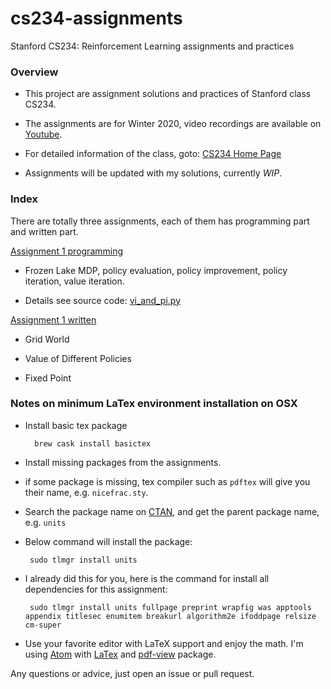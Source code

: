 # cs234-assignments
Stanford CS234: Reinforcement Learning assignments and practices

### Overview

- This project are assignment solutions and practices of Stanford class CS234.

- The assignments are for Winter 2020, video recordings are available on [Youtube](https://www.youtube.com/playlist?list=PLoROMvodv4rOSOPzutgyCTapiGlY2Nd8uv).

- For detailed information of the class, goto: [CS234 Home Page](https://web.stanford.edu/class/cs234/)

- Assignments will be updated with my solutions, currently *WIP*.

### Index

There are totally three assignments, each of them has programming part and written part.

[Assignment 1 programming](/assignment1)

- Frozen Lake MDP, policy evaluation, policy improvement, policy iteration, value iteration.

- Details see source code: [vi_and_pi.py](/assignment1/vi_and_pi.py)

[Assignment 1 written](/assignment1_written)

- Grid World

- Value of Different Policies

- Fixed Point

### Notes on minimum LaTex environment installation on OSX

- Install basic tex package

        brew cask install basictex

- Install missing packages from the assignments.

 * if some package is missing, tex compiler such as `pdftex` will give you their name, e.g. `nicefrac.sty`.

 * Search the package name on [CTAN](https://www.ctan.org/), and get the parent package name, e.g. `units`

 * Below command will install the package:

        sudo tlmgr install units

 * I already did this for you, here is the command for install all dependencies for this assignment:

        sudo tlmgr install units fullpage preprint wrapfig was apptools appendix titlesec enumitem breakurl algorithm2e ifoddpage relsize cm-super

- Use your favorite editor with LaTeX support and enjoy the math. I'm using [Atom](https://atom.io/) with [LaTex](https://atom.io/packages/latex) and [pdf-view](https://atom.io/packages/pdf-view) package.

Any questions or advice, just open an issue or pull request.
